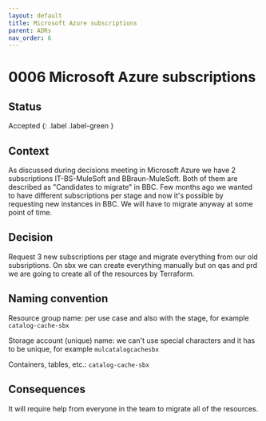 ```yaml
---
layout: default
title: Microsoft Azure subscriptions
parent: ADRs
nav_order: 6
---
```

# 0006 Microsoft Azure subscriptions

## Status
Accepted
{: .label .label-green }

## Context
As discussed during decisions meeting in Microsoft Azure we have 2 subscriptions IT-BS-MuleSoft and BBraun-MuleSoft. Both of them are described as "Candidates to migrate" in BBC. Few months ago we wanted to have different subscriptions per stage and now it's possible by requesting new instances in BBC. We will have to migrate anyway at some point of time.

## Decision
Request 3 new subscriptions per stage and migrate everything from our old subsriptions. On sbx we can create everything manually but on qas and prd we are going to create all of the resources by Terraform.

## Naming convention

Resource group name: per use case and also with the stage, for example `catalog-cache-sbx`

Storage account (unique) name: we can't use special characters and it has to be unique, for example `mulcatalogcachesbx`

Containers, tables, etc.: `catalog-cache-sbx`

## Consequences
It will require help from everyone in the team to migrate all of the resources.
